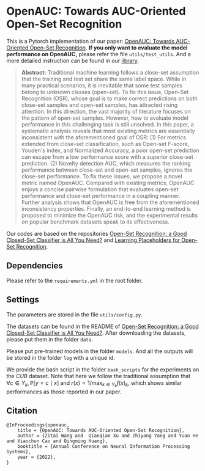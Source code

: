 # OpenAUC: Towards AUC-Oriented Open-Set Recognition
This is a Pytorch implementation of our paper: [OpenAUC: Towards AUC-Oriented Open-Set Recognition](https://arxiv.org/abs/2210.13458). **If you only want to evaluate the model performance on OpenAUC,** please refer the file `utils/test_utils`. And a more detailed instruction can be found in our [library](https://github.com/statusrank/XCurve/blob/master/example/example_ipynb/Metrics_for_AUTKC_OpenAUC.ipynb).

> **Abstract:** Traditional machine learning follows a close-set assumption that the training and test set share the same label space. While in many practical scenarios, it is inevitable that some test samples belong to unknown classes (open-set). To fix this issue, Open-Set Recognition (OSR), whose goal is to make correct predictions on both close-set samples and open-set samples, has attracted rising attention. In this direction, the vast majority of literature focuses on the pattern of open-set samples. However, how to evaluate model performance in this challenging task is still unsolved. In this paper, a systematic analysis reveals that most existing metrics are essentially inconsistent with the aforementioned goal of OSR: (1) For metrics extended from close-set classification, such as Open-set F-score, Youden's index, and Normalized Accuracy, a poor open-set prediction can escape from a low performance score with a superior close-set prediction. (2) Novelty detection AUC, which measures the ranking performance between close-set and open-set samples, ignores the close-set performance. To fix these issues, we propose a novel metric named OpenAUC. Compared with existing metrics, OpenAUC enjoys a concise pairwise formulation that evaluates open-set performance and close-set performance in a coupling manner. Further analysis shows that OpenAUC is free from the aforementioned inconsistency properties. Finally, an end-to-end learning method is proposed to minimize the OpenAUC risk, and the experimental results on popular benchmark datasets speak to its effectiveness.

Our codes are based on the repositories [Open-Set Recognition: a Good Closed-Set Classifier is All You Need?](https://github.com/sgvaze/osr_closed_set_all_you_need) and [Learning Placeholders for Open-Set Recognition](https://github.com/zhoudw-zdw/CVPR21-Proser).

## Dependencies
Please refer to the `requirements.yml` in the root folder.

## Settings
The parameters are stored in the file `utils/config.py`.

The datasets can be found in the README of [Open-Set Recognition: a Good Closed-Set Classifier is All You Need?](https://github.com/sgvaze/osr_closed_set_all_you_need). After downloading the datasets, please put them in the folder `data`.

Please put pre-trained models in the folder `models`. And all the outputs will be stored in the folder `log` with a unique id.

We provide the bash script in the folder `bash_scripts` for the experiments on the *CUB* dataset. Note that here we follow the traditional assumption that $\forall c \in Y_k, \mathbb{P}[y = c \mid x]$ and $r(x) \propto 1 / \max_{k \in Y_k} f(x)_k$, which shows similar performances as those reported in our paper.


## Citation

```
@InProceedings{openauc,
    title = {OpenAUC: Towards AUC-Oriented Open-Set Recognition},
    author = {Zitai Wang and  Qianqian Xu and Zhiyong Yang and Yuan He and Xiaochun Cao and Qingming Huang},
    booktitle = {Annual Conference on Neural Information Processing Systems},
    year = {2022},
}
```